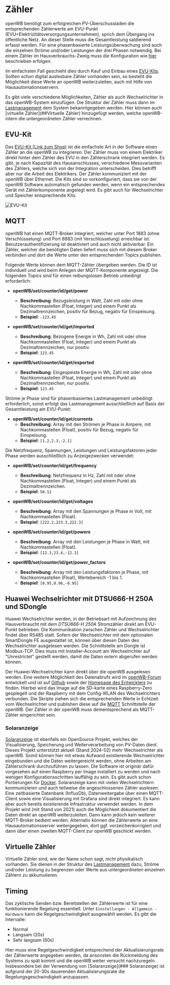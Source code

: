 
# Zähler

openWB benötigt zum erfolgreichen PV-Überschussladen die entsprechenden Zählerwerte am EVU-Punkt (EVU=Elektrizitätsversorgungsunternehmen), sprich dem Übergang ins öffentliche Netz. An dieser Stelle muss die Gesamtleistung saldierend erfasst werden. Für eine phasenbasierte Leistungsüberwachung sind auch die einzelnen Ströme und/oder Leistungen der drei Phasen notwendig. Bei einem Zähler im Hausverbrauchs-Zweig muss die Konfiguration wie [hier](https://github.com/openWB/core/wiki/Hausverbrauchs-Zähler) beschrieben erfolgen.

Im einfachsten Fall geschieht dies durch Kauf und Einbau eines [EVU-Kits](##EVU-Kit). Sollten schon digital auslesbare Zähler vorhanden sein, so besteht die Möglichkeit diese Werte an openWB weiterzuleiten, auch mit Hilfe von Hausautomationsservern.

Es gibt viele verschiedene Möglichkeiten, Zähler als auch Wechselrichter in das openWB-System einzufügen.  Die Struktur der Zähler muss dann im  [Lastmanagement](https://github.com/openWB/core/wiki/Lastmanagement-und-kaskadierte-Zähler) dem System bekanntgegeben werden. Hier können auch [virtuelle Zähler](##Virtuelle Zähler)  hinzugefügt werden, welche openWB-intern die untergeordneten Zähler verrechnen.

## EVU-Kit

Das [EVU-Kit (Link zum Shop)](https://openwb.de/shop/?product=openwb-evu-kit) ist die einfachste Art in der Software einen Zähler an die openWB zu integrieren. Der Zähler muss von einem Elektriker direkt hinter dem Zähler des EVU in den Zählerschrank integriert werden. Es gibt, je nach Kapazität des Hausanschlusses, verschiedene Messvarianten des Zählers, welche sich von der Integration unterscheiden. Dies betrifft aber nur die Arbeit des Elektrikers.
Der Zähler kommuniziert mit der openWB über Ethernet. Die Kits sind so vorkonfiguriert, dass sie von der openWB Software automatisch gefunden werden, wenn ein entsprechendes Gerät mit Zählerkomponente angelegt wird. Es gibt auch für Wechselrichter und Speicher entsprechende Kits.

![EVU-Kit](pictures/EVU-PV-Speicher-Kit-689x1024.png)

## MQTT

openWB hat einen MQTT-Broker integriert, welcher unter Port 1883 (ohne Verschlüsselung) und Port 8883 (mit Verschlüsselung) erreichbar ist. Benutzerauthentifizierung ist deaktiviert und auch nicht aktivierbar. Ein Zähler, welcher die benötigten Daten liefert muss sich mit diesem Broker verbinden und dort die Werte unter den entsprechenden Topics publishen.

Folgende Werte können dem MQTT-Zähler übergeben werden. Die ID ist individuell und wird beim Anlegen der MQTT-Komponente angezeigt.
Die folgenden Topics sind für einen reibungslosen Betrieb unbedingt erforderlich:

- **openWB/set/counter/id/get/power**
  - **Beschreibung**: Bezugsleistung in Watt, Zahl mit oder ohne Nachkommastellen (Float, Integer) und einem Punkt als Dezimaltrennzeichen, positiv für Bezug, negativ für Einspeisung.
  - **Beispiel**: `-123.45`

- **openWB/set/counter/id/get/imported**
  - **Beschreibung**: Bezogene Energie in Wh, Zahl mit oder ohne Nachkommastellen (Float, Integer) und einem Punkt als Dezimaltrennzeichen, nur positiv.
  - **Beispiel**: `123.45`

- **openWB/set/counter/id/get/exported**
  - **Beschreibung**: Eingespeiste Energie in Wh, Zahl mit oder ohne Nachkommastellen (Float, Integer) und einem Punkt als Dezimaltrennzeichen, nur positiv.
  - **Beispiel**: `123.45`

Ströme je Phase sind für phasenbasiertes Lastmanagement unbedingt erforderlich, sonst erfolgt das Lastmanagement ausschließlich auf Basis der Gesamtleistung am EVU-Punkt:

- **openWB/set/counter/id/get/currents**
  - **Beschreibung**: Array mit den Strömen je Phase in Ampere, mit Nachkommastellen (Float), positiv für Bezug, negativ für Einspeisung.
  - **Beispiel**: `[1.2,2.3,-2.1]`

Die Netzfrequenz, Spannungen, Leistungen und Leistungsfaktoren jeder Phase werden ausschließlich zu Anzeigezwecken verwendet:

- **openWB/set/counter/id/get/frequency**
  - **Beschreibung**: Netzfrequenz in Hz, Zahl mit oder ohne Nachkommastellen (Float, Integer) und einem Punkt als Dezimaltrennzeichen.
  - **Beispiel**: `50.12`

- **openWB/set/counter/id/get/voltages**
  - **Beschreibung**: Array mit den Spannungen je Phase in Volt, mit Nachkommastellen (Float).
  - **Beispiel**: `[222.2,223.3,222.3]`

- **openWB/set/counter/id/get/powers**
  - **Beschreibung**: Array mit den Leistungen je Phase in Watt, mit Nachkommastellen (Float).
  - **Beispiel**: `[12.3,23.4,-12.3]`

- **openWB/set/counter/id/get/power_factors**
  - **Beschreibung**: Array mit den Leistungsfaktoren je Phase, mit Nachkommastellen (Float), Wertebereich -1 bis 1.
  - **Beispiel**: `[0.95,0.96,-0.95]`

## Huawei Wechselrichter mit DTSU666-H 250A und SDongle

Huawei Wechselrichter werden, in der Betriebsart mit Aufzeichnung des Hausverbraucht mit dem _DTSU666-H 250A_ Stromzähler direkt am EVU-Punkt betrieben. Die Kommunikation zwischen Zähler und Wechselrichter findet über RS485 statt. Sofern der Wechselrichter mit dem optionalen SmartDongle FE ausgestattet ist, können über diesen Daten des Wechselrichter ausgelesen werden.
Die Schnittstelle am Dongle ist Modbus-TCP. Dies muss mit Installer-Account am Wechselrichter auf "Unrestrictet" gestellt werden, damit die Daten extern abgerufen werden können.

Der Huawei-Wechselrichter kann direkt über die openWB ausgelesen werden.
Eine weitere Möglichkeit des Datenabrufs wird im [openWB-Forum](https://openwb.de/forum/viewtopic.php?t=7029) entwickelt und ist auf [Github](https://github.com/AlexanderMetzger/huawei_openwb_bridge) sowie der [Homepage des Entwicklers](https://lebensraum-wohnraum.de/openwb-kommunikation-mit-dem-huawei-wechselrichter-sun-2000/) zu finden. Hierbei wird das Image auf die SD-karte eines Raspberry-Zero gespiegelt und der Raspberry mit dem Config-WLAN des Wechselrichters verbunden. Die Skripte ziehen sich die entsprechenden Werte in Echtzeit vom Wechselrichter und publishen diese auf die [MQTT](#MQTT) Schnittstelle der openWB. Der Zähler in der openWB muss dementsprechend als MQTT-Zähler eingerichtet sein.

### Solaranzeige

[Solaranzeige](https://solaranzeige.de)  ist ebenfalls ein OpenSource Projekt, welches der Visualisierung, Speicherung und Weiterverarbeitung von PV-Daten dient.
Dieses Projekt unterstützt aktuell (Stand 2024-02) mehr Wechselrichter als openWB. Somit können hier mit etwas Aufwand existierende Wechselrichter eingebunden und die Daten weitergereicht werden, ohne Arbeiten am Zählerschrank durchzuführen zu lassen.
Die Software ist originär dafür vorgesehen auf einen Raspberry per Image installiert zu werden und nach wenigen Konfigurationsschritten lauffähig zu sein. Es gibt auch schon Portierungen für [Docker](https://github.com/DeBaschdi/docker.solaranzeige).
Solaranzeige kann mit vielen Wechselrichtern kommunizieren und auch teilweise die angeschlossenen Zähler auslesen. Eine zeitbasierte Datenbank (InfluxDb), Datenweitergabe über einen MQTT-Client sowie eine Visualisierung mit Grafana sind direkt integriert. Es kann aber auch bereits existierende Infrastruktur verwendet werden.
In dem Projekt wird (mit Stand von 2021) auch die Möglichkeit dokumentiert die Daten direkt an openWB weiterzuleiten. Dann kann jedoch kein weiterer MQTT-Broker bedient werden.
Alternativ können die Zählerwerte an eine Hausautomationsserver weitergegeben, dort ggf. vorzeichenkorrigiert und dann über einen zweiten MQTT-Client zur openWB geschickt werden.

## Virtuelle Zähler

Virtuelle Zähler sind, wie der Name schon sagt, nicht physikalisch vorhanden. Sie dienen in der Struktur des [Lastmanagement](https://github.com/openWB/core/wiki/Lastmanagement-und-kaskadierte-Zähler) dazu, Ströme und/oder Leistung zu begrenzen oder Werte aus untergeordneten einzelnen Zählern zu akkumulieren.

## Timing

Das zyklische Senden bzw. Bereitstellen der Zählerwerte ist für eine funktionierende Regelung essentiell. Unter ``Einstellungen - Allgemein - Hardware`` kann die Regelgeschwindigkeit ausgewählt werden. Es gibt die Intervalle:

- Normal
- Langsam (20s)
- Sehr langsam (60s)

Hier muss eine Regelgeschwindigkeit entsprechend der Aktualisierungsrate der Zählerwerte angegeben werden, da ansonsten die Rückmeldung des Systems zu spät kommt und die openWB weiter versucht nachzuregeln.
Insbesondere bei der Verwendung von [Solaranzeige](### Solaranzeige) ist aufgrund der 20-30s dauerenden Aktualisierungsrate die Regelungsgeschwindigkeit anzupassen.
